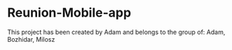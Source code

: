 # Reunion-Mobile-app
This project has been created by Adam and belongs to the group of: Adam, Bozhidar, Milosz
